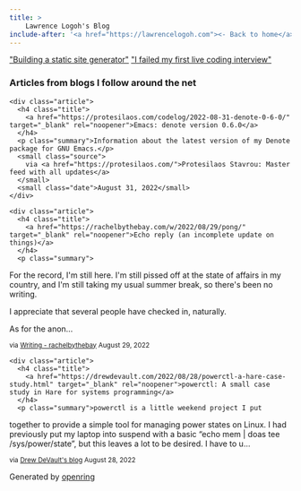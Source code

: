 ```yaml
---
title: > 
    Lawrence Logoh's Blog
include-after: '<a href="https://lawrencelogoh.com"><- Back to home</a>'
---
```

["Building a static site generator"](https://lawrencelogoh.com/blog/2022-06-24-building-sgg.html)
["I failed my first live coding interview"](https://lawrencelogoh.com/blog/2022-08-31-failed-interview.html)

<section class="webring">
  <h3>Articles from blogs I follow around the net</h3>
  <section class="articles">
    
    <div class="article">
      <h4 class="title">
        <a href="https://protesilaos.com/codelog/2022-08-31-denote-0-6-0/" target="_blank" rel="noopener">Emacs: denote version 0.6.0</a>
      </h4>
      <p class="summary">Information about the latest version of my Denote package for GNU Emacs.</p>
      <small class="source">
        via <a href="https://protesilaos.com/">Protesilaos Stavrou: Master feed with all updates</a>
      </small>
      <small class="date">August 31, 2022</small>
    </div>
    
    <div class="article">
      <h4 class="title">
        <a href="https://rachelbythebay.com/w/2022/08/29/pong/" target="_blank" rel="noopener">Echo reply (an incomplete update on things)</a>
      </h4>
      <p class="summary">
For the record, I&#39;m still here.  I&#39;m still pissed off at the state of 
affairs in my country, and I&#39;m still taking my usual summer break, so 
there&#39;s been no writing.

I appreciate that several people have checked in, naturally.

As for the anon…</p>
      <small class="source">
        via <a href="https://rachelbythebay.com/w/">Writing - rachelbythebay</a>
      </small>
      <small class="date">August 29, 2022</small>
    </div>
    
    <div class="article">
      <h4 class="title">
        <a href="https://drewdevault.com/2022/08/28/powerctl-a-hare-case-study.html" target="_blank" rel="noopener">powerctl: A small case study in Hare for systems programming</a>
      </h4>
      <p class="summary">powerctl is a little weekend project I put
together to provide a simple tool for managing power states on Linux. I had
previously put my laptop into suspend with a basic “echo mem | doas tee
/sys/power/state”, but this leaves a lot to be desired. I have to u…</p>
      <small class="source">
        via <a href="https://drewdevault.com">Drew DeVault&#39;s blog</a>
      </small>
      <small class="date">August 28, 2022</small>
    </div>
    
  </section>
  <p class="attribution">
    Generated by
    <a href="https://git.sr.ht/~sircmpwn/openring">openring</a>
  </p>
</section>
